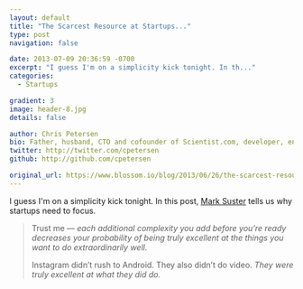 ```yaml
---
layout: default
title: "The Scarcest Resource at Startups..."
type: post
navigation: false

date: 2013-07-09 20:36:59 -0700
excerpt: "I guess I'm on a simplicity kick tonight. In th..."
categories:
  - Startups

gradient: 3
image: header-8.jpg
details: false

author: Chris Petersen
bio: Father, husband, CTO and cofounder of Scientist.com, developer, entrepreneur and technologist.
twitter: http://twitter.com/cpetersen
github: http://github.com/cpetersen

original_url: https://www.blossom.io/blog/2013/06/26/the-scarcest-resource-at-startups-is-management-bandwidth.html?utm_content=wunderlist&utm_source=wunderlist&utm_medium=twitter&utm_campaign=wunderlist
---
```



I guess I'm on a simplicity kick tonight. In this post,  [Mark Suster](https://twitter.com/msuster)  tells us why startups need to focus.

 > 
 > 
 >  
 > 
 > Trust me —  *each additional complexity you add before you’re ready decreases your probability of being truly excellent at the things you want to do extraordinarily well.*  
 > 
 > Instagram didn’t rush to Android. They also didn’t do video.  *They were truly excellent at what they did do.*  
 > 
 >  
 > 
 > 
